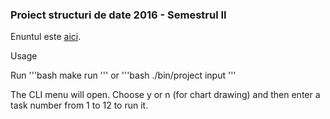 ### Proiect structuri de date 2016 - Semestrul II
Enuntul este [aici](http://cs.curs.pub.ro/2015/mod/resource/view.php?id=4855).

Usage

Run 
'''bash
make run
''' 
or 
'''bash
./bin/project input
'''

The CLI menu will open. Choose y or n (for chart drawing) and then enter a task number from 1 to 12 to run it.
